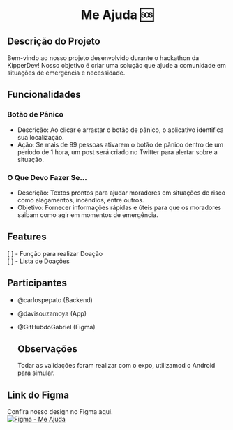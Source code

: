 
<div align="center">

# Me Ajuda 🆘

</div>

## Descrição do Projeto

Bem-vindo ao nosso projeto desenvolvido durante o hackathon da KipperDev! Nosso objetivo é criar uma solução que ajude a comunidade em situações de emergência e necessidade.

## Funcionalidades
### Botão de Pânico

- Descrição: Ao clicar e arrastar o botão de pânico, o aplicativo identifica sua localização.
- Ação: Se mais de 99 pessoas ativarem o botão de pânico dentro de um período de 1 hora, um post será criado no Twitter para alertar sobre a situação.

### O Que Devo Fazer Se...

- Descrição: Textos prontos para ajudar moradores em situações de risco como alagamentos, incêndios, entre outros.
- Objetivo: Fornecer informações rápidas e úteis para que os moradores saibam como agir em momentos de emergência.

##  Features
  [ ] - Função para realizar Doação \
  [ ] - Lista de Doações

## Participantes
- @carlospepato (Backend)
- @davisouzamoya (App)
- @GitHubdoGabriel (Figma)

  ## Observações
  Todar as validações foram realizar com o expo, utilizamod o Android para simular.
  
## Link do Figma
Confira nosso design no Figma aqui. \
[![Figma - Me Ajuda](https://img.shields.io/badge/Me_Ajuda-007BFF?style=for-the-badge&logo=figma&logoColor=white)](https://www.figma.com/design/yF2kPSpiUQ2h3X4XSLD9tq/Me-Ajuda?node-id=1-87&t=BQcf8BDgigOowml1-1)

